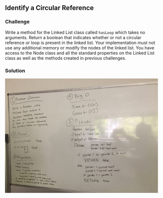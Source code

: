 ## Identify a Circular Reference
### Challenge
Write a method for the Linked List class called `hasLoop` which takes no arguments. Return a boolean that indicates whether or not a circular reference or loop is present in the linked list. Your implementation must not use any additional memory or modify the nodes of the linked list. You have access to the Node class and all the standard properties on the Linked List class as well as the methods created in previous challenges.
### Solution
![whiteboard](https://raw.githubusercontent.com/hjmendoza/data-structures-and-algorithms/ll_detect_loop/assets/ll_detect_loop.JPG)